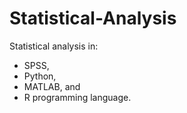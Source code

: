 # Statistical-Analysis
Statistical analysis in: 
* SPSS, 
* Python, 
* MATLAB, and 
* R programming language.
